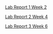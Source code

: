 [Lab Report 1 Week 2](lab-report-1-week-2.html)

[Lab Report 2 Week 4](lab-report-2-week-4/lab-report-2-week-4.html)

[Lab Report 3 Week 6](lab-report-3-week-6/lab-report-3-week-6.html)